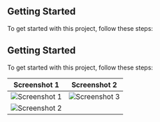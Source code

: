 ## Getting Started

To get started with this project, follow these steps:


## Getting Started

To get started with this project, follow these steps:

| Screenshot 1                          | Screenshot 2                          |
| ------------------------------------- | ------------------------------------- |
| ![Screenshot 1](https://github.com/dinesh9936/TestApplication/assets/46622904/d62293cb-f220-4374-b34f-ba6fe1961878)| ![Screenshot 3](https://github.com/dinesh9936/TestApplication/assets/46622904/77c135ee-c467-4d11-a210-fbabbdb93d05)      |
| ![Screenshot 2](https://github.com/dinesh9936/TestApplication/assets/46622904/1f4f20e1-fe9c-4616-ba82-85baba474c9f)|                                       |
